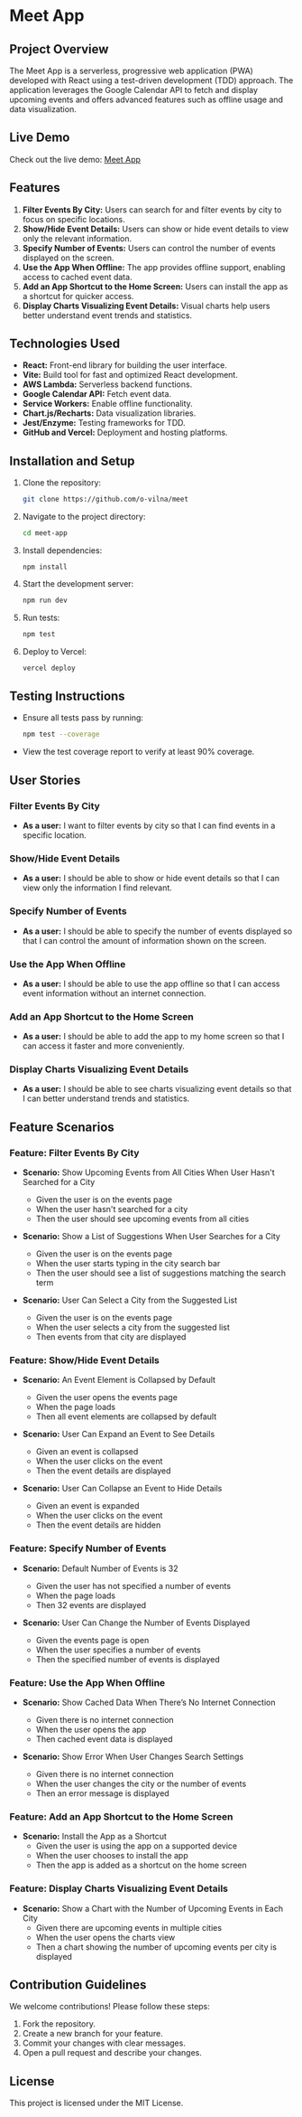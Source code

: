 # Meet App

## Project Overview
The Meet App is a serverless, progressive web application (PWA) developed with React using a test-driven development (TDD) approach. The application leverages the Google Calendar API to fetch and display upcoming events and offers advanced features such as offline usage and data visualization.

## Live Demo
Check out the live demo: [Meet App](https://meet-brown.vercel.app/)

## Features
1. **Filter Events By City:** Users can search for and filter events by city to focus on specific locations.
2. **Show/Hide Event Details:** Users can show or hide event details to view only the relevant information.
3. **Specify Number of Events:** Users can control the number of events displayed on the screen.
4. **Use the App When Offline:** The app provides offline support, enabling access to cached event data.
5. **Add an App Shortcut to the Home Screen:** Users can install the app as a shortcut for quicker access.
6. **Display Charts Visualizing Event Details:** Visual charts help users better understand event trends and statistics.

## Technologies Used
- **React:** Front-end library for building the user interface.
- **Vite:** Build tool for fast and optimized React development.
- **AWS Lambda:** Serverless backend functions.
- **Google Calendar API:** Fetch event data.
- **Service Workers:** Enable offline functionality.
- **Chart.js/Recharts:** Data visualization libraries.
- **Jest/Enzyme:** Testing frameworks for TDD.
- **GitHub and Vercel:** Deployment and hosting platforms.

## Installation and Setup
1. Clone the repository:
   ```bash
   git clone https://github.com/o-vilna/meet
   ```
2. Navigate to the project directory:
   ```bash
   cd meet-app
   ```
3. Install dependencies:
   ```bash\
   npm install
   ```
4. Start the development server:
   ```bash
   npm run dev
   ```
5. Run tests:
   ```bash
   npm test
   ```
6. Deploy to Vercel:
   ```bash
   vercel deploy
   ```

## Testing Instructions
- Ensure all tests pass by running:
  ```bash
  npm test --coverage
  ```
- View the test coverage report to verify at least 90% coverage.

## User Stories

### Filter Events By City
- **As a user:** I want to filter events by city so that I can find events in a specific location.

### Show/Hide Event Details
- **As a user:** I should be able to show or hide event details so that I can view only the information I find relevant.

### Specify Number of Events
- **As a user:** I should be able to specify the number of events displayed so that I can control the amount of information shown on the screen.

### Use the App When Offline
- **As a user:** I should be able to use the app offline so that I can access event information without an internet connection.

### Add an App Shortcut to the Home Screen
- **As a user:** I should be able to add the app to my home screen so that I can access it faster and more conveniently.

### Display Charts Visualizing Event Details
- **As a user:** I should be able to see charts visualizing event details so that I can better understand trends and statistics.

## Feature Scenarios

### Feature: Filter Events By City
- **Scenario:** Show Upcoming Events from All Cities When User Hasn't Searched for a City
  - Given the user is on the events page
  - When the user hasn't searched for a city
  - Then the user should see upcoming events from all cities

- **Scenario:** Show a List of Suggestions When User Searches for a City
  - Given the user is on the events page
  - When the user starts typing in the city search bar
  - Then the user should see a list of suggestions matching the search term

- **Scenario:** User Can Select a City from the Suggested List
  - Given the user is on the events page
  - When the user selects a city from the suggested list
  - Then events from that city are displayed

### Feature: Show/Hide Event Details
- **Scenario:** An Event Element is Collapsed by Default
  - Given the user opens the events page
  - When the page loads
  - Then all event elements are collapsed by default

- **Scenario:** User Can Expand an Event to See Details
  - Given an event is collapsed
  - When the user clicks on the event
  - Then the event details are displayed

- **Scenario:** User Can Collapse an Event to Hide Details
  - Given an event is expanded
  - When the user clicks on the event
  - Then the event details are hidden

### Feature: Specify Number of Events
- **Scenario:** Default Number of Events is 32
  - Given the user has not specified a number of events
  - When the page loads
  - Then 32 events are displayed

- **Scenario:** User Can Change the Number of Events Displayed
  - Given the events page is open
  - When the user specifies a number of events
  - Then the specified number of events is displayed

### Feature: Use the App When Offline
- **Scenario:** Show Cached Data When There’s No Internet Connection
  - Given there is no internet connection
  - When the user opens the app
  - Then cached event data is displayed

- **Scenario:** Show Error When User Changes Search Settings
  - Given there is no internet connection
  - When the user changes the city or the number of events
  - Then an error message is displayed

### Feature: Add an App Shortcut to the Home Screen
- **Scenario:** Install the App as a Shortcut
  - Given the user is using the app on a supported device
  - When the user chooses to install the app
  - Then the app is added as a shortcut on the home screen

### Feature: Display Charts Visualizing Event Details
- **Scenario:** Show a Chart with the Number of Upcoming Events in Each City
  - Given there are upcoming events in multiple cities
  - When the user opens the charts view
  - Then a chart showing the number of upcoming events per city is displayed

## Contribution Guidelines
We welcome contributions! Please follow these steps:
1. Fork the repository.
2. Create a new branch for your feature.
3. Commit your changes with clear messages.
4. Open a pull request and describe your changes.

## License
This project is licensed under the MIT License.
